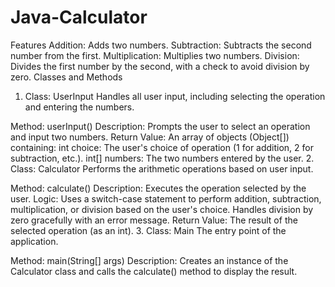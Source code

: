 # Java-Calculator

Features
Addition: Adds two numbers.
Subtraction: Subtracts the second number from the first.
Multiplication: Multiplies two numbers.
Division: Divides the first number by the second, with a check to avoid division by zero.
Classes and Methods
1. Class: UserInput
Handles all user input, including selecting the operation and entering the numbers.

Method: userInput()
Description: Prompts the user to select an operation and input two numbers.
Return Value: An array of objects (Object[]) containing:
int choice: The user's choice of operation (1 for addition, 2 for subtraction, etc.).
int[] numbers: The two numbers entered by the user.
2. Class: Calculator
Performs the arithmetic operations based on user input.

Method: calculate()
Description: Executes the operation selected by the user.
Logic:
Uses a switch-case statement to perform addition, subtraction, multiplication, or division based on the user's choice.
Handles division by zero gracefully with an error message.
Return Value: The result of the selected operation (as an int).
3. Class: Main
The entry point of the application.

Method: main(String[] args)
Description: Creates an instance of the Calculator class and calls the calculate() method to display the result.
